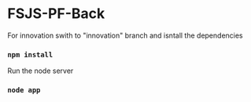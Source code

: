 # FSJS-PF-Back

For innovation swith to "innovation" branch and isntall the dependencies

### `npm install`

Run the node server

### `node app`
